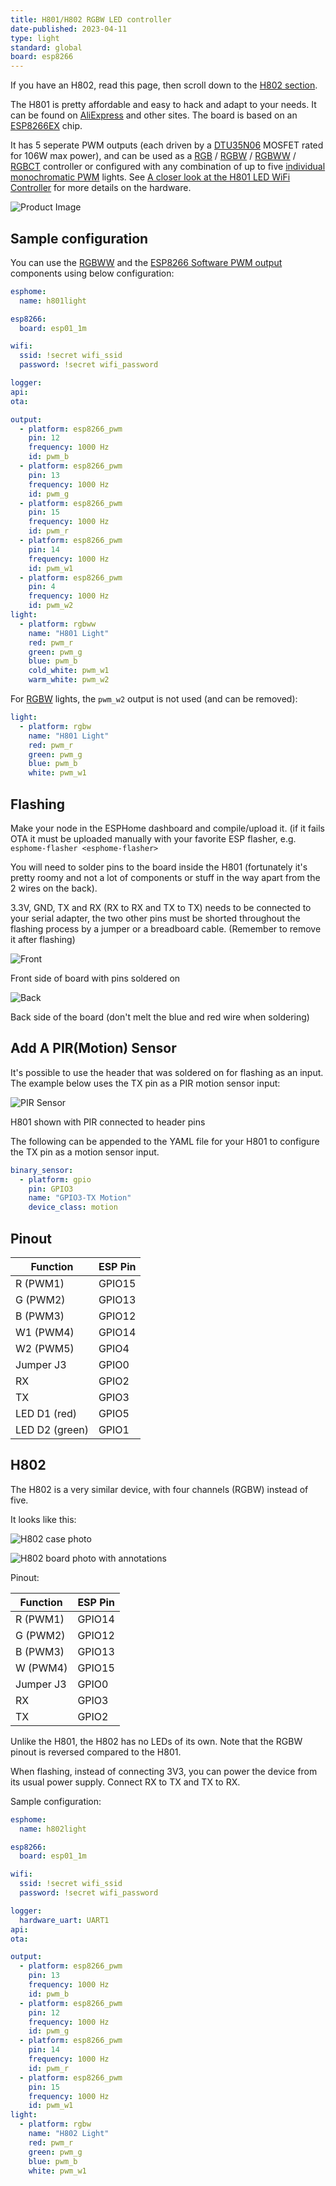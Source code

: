 ```yaml
---
title: H801/H802 RGBW LED controller
date-published: 2023-04-11
type: light
standard: global
board: esp8266
---
```


If you have an H802, read this page, then scroll down to the [H802 section](#h802).

The H801 is pretty affordable and easy to hack and adapt to your needs.
It can be found on [AliExpress](https://s.click.aliexpress.com/e/bbnUDBZW) and other sites.
The board is based on an [ESP8266EX](https://www.espressif.com/sites/default/files/documentation/0a-esp8266ex_datasheet_en.pdf)
chip.

It has 5 seperate PWM outputs (each driven by a [DTU35N06](http://www.din-tek.jp/Upload/Product%20Doc/Datasheet/DTU35N06.pdf)
MOSFET rated for 106W max power), and can be used as a [RGB](https://esphome.io/components/light/rgb.html) /
[RGBW](https://esphome.io/components/light/rgbw.html) / [RGBWW](https://esphome.io/components/light/rgbww.html) /
[RGBCT](https://esphome.io/components/light/rgbct.html)
controller or configured with any combination of up to five
[individual monochromatic PWM](/components/light/monochromatic.html) lights. See [A closer look at the H801 LED WiFi
Controller](https://tinkerman.cat/post/closer-look-h801-led-wifi-controller)
for more details on the hardware.

![Product Image](/h801.jpg "Product Image")

## Sample configuration

You can use the [RGBWW](https://esphome.io/components/light/rgbww.html) and the
[ESP8266 Software PWM output](https://esphome.io/components/output/esp8266_pwm.html) components using below configuration:

``` yaml
esphome:
  name: h801light

esp8266:
  board: esp01_1m

wifi:
  ssid: !secret wifi_ssid
  password: !secret wifi_password

logger:
api:
ota:

output:
  - platform: esp8266_pwm
    pin: 12
    frequency: 1000 Hz
    id: pwm_b
  - platform: esp8266_pwm
    pin: 13
    frequency: 1000 Hz
    id: pwm_g
  - platform: esp8266_pwm
    pin: 15
    frequency: 1000 Hz
    id: pwm_r
  - platform: esp8266_pwm
    pin: 14
    frequency: 1000 Hz
    id: pwm_w1
  - platform: esp8266_pwm
    pin: 4
    frequency: 1000 Hz
    id: pwm_w2
light:
  - platform: rgbww
    name: "H801 Light"
    red: pwm_r
    green: pwm_g
    blue: pwm_b
    cold_white: pwm_w1
    warm_white: pwm_w2
```

For [RGBW](https://esphome.io/components/light/rgbw.html)
lights, the `pwm_w2` output is not used (and can be removed):

``` yaml
light:
  - platform: rgbw
    name: "H801 Light"
    red: pwm_r
    green: pwm_g
    blue: pwm_b
    white: pwm_w1
```

## Flashing

Make your node in the ESPHome dashboard and compile/upload it. (if it
fails OTA it must be uploaded manually with your favorite ESP flasher,
e.g. `esphome-flasher <esphome-flasher>`

You will need to solder pins to the board inside the H801 (fortunately
it\'s pretty roomy and not a lot of components or stuff in the way apart
from the 2 wires on the back).

3.3V, GND, TX and RX (RX to RX and TX to TX) needs to be connected to
your serial adapter, the two other pins must be shorted throughout the
flashing process by a jumper or a breadboard cable. (Remember to remove
it after flashing)

![Front](/h801-board-front.jpg "Front")

Front side of board with pins soldered on

![Back](/h801-board-back.jpg "Back")

Back side of the board (don\'t melt the blue and red wire when
soldering)

## Add A PIR(Motion) Sensor

It\'s possible to use the header that was soldered on for flashing as an
input. The example below uses the TX pin as a PIR motion sensor input:

![PIR Sensor](/h801-pir_sensor.jpg "PIR Sensor")

H801 shown with PIR connected to header pins

The following can be appended to the YAML file for your H801 to
configure the TX pin as a motion sensor input.

``` yaml
binary_sensor:
  - platform: gpio
    pin: GPIO3
    name: "GPIO3-TX Motion"
    device_class: motion
```

## Pinout

| Function       | ESP Pin |
| -------------- | ------- |
| R (PWM1)       | GPIO15  |
| G (PWM2)       | GPIO13  |
| B (PWM3)       | GPIO12  |
| W1 (PWM4)      | GPIO14  |
| W2 (PWM5)      | GPIO4   |
| Jumper J3      | GPIO0   |
| RX             | GPIO2   |
| TX             | GPIO3   |
| LED D1 (red)   | GPIO5   |
| LED D2 (green) | GPIO1   |

## H802

The H802 is a very similar device, with four channels (RGBW) instead of five.

It looks like this:

![H802 case photo](/H802WiFi-1.jpg "H802 case photo")

![H802 board photo with annotations](/h802-board-photo-annotated.jpg "H802 board photo with annotations")

Pinout:

| Function       | ESP Pin |
| -------------- | ------- |
| R (PWM1)       | GPIO14  |
| G (PWM2)       | GPIO12  |
| B (PWM3)       | GPIO13  |
| W (PWM4)       | GPIO15  |
| Jumper J3      | GPIO0   |
| RX             | GPIO3   |
| TX             | GPIO2   |

Unlike the H801, the H802 has no LEDs of its own.
Note that the RGBW pinout is reversed compared to the H801.

When flashing, instead of connecting 3V3, you can power the device from its usual power supply.
Connect RX to TX and TX to RX.

Sample configuration:

```yaml
esphome:
  name: h802light

esp8266:
  board: esp01_1m

wifi:
  ssid: !secret wifi_ssid
  password: !secret wifi_password

logger:
  hardware_uart: UART1
api:
ota:

output:
  - platform: esp8266_pwm
    pin: 13
    frequency: 1000 Hz
    id: pwm_b
  - platform: esp8266_pwm
    pin: 12
    frequency: 1000 Hz
    id: pwm_g
  - platform: esp8266_pwm
    pin: 14
    frequency: 1000 Hz
    id: pwm_r
  - platform: esp8266_pwm
    pin: 15
    frequency: 1000 Hz
    id: pwm_w1
light:
  - platform: rgbw
    name: "H802 Light"
    red: pwm_r
    green: pwm_g
    blue: pwm_b
    white: pwm_w1
```
